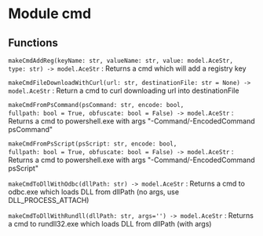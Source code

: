 Module cmd
==========

Functions
---------

    
`makeCmdAddReg(keyName: str, valueName: str, value: model.AceStr, type: str) ‑> model.AceStr`
:   Returns a cmd which will add a registry key

    
`makeCmdFileDownloadWithCurl(url: str, destinationFile: str = None) ‑> model.AceStr`
:   Return a cmd to curl downloading url into destinationFile

    
`makeCmdFromPsCommand(psCommand: str, encode: bool, fullpath: bool = True, obfuscate: bool = False) ‑> model.AceStr`
:   Returns a cmd to powershell.exe with args "-Command/-EncodedCommand psCommand"

    
`makeCmdFromPsScript(psScript: str, encode: bool, fullpath: bool = True, obfuscate: bool = False) ‑> model.AceStr`
:   Returns a cmd to powershell.exe with args "-Command/-EncodedCommand psScript"

    
`makeCmdToDllWithOdbc(dllPath: str) ‑> model.AceStr`
:   Returns a cmd to odbc.exe which loads DLL from dllPath (no args, use DLL_PROCESS_ATTACH)

    
`makeCmdToDllWithRundll(dllPath: str, args='') ‑> model.AceStr`
:   Returns a cmd to rundll32.exe which loads DLL from dllPath (with args)